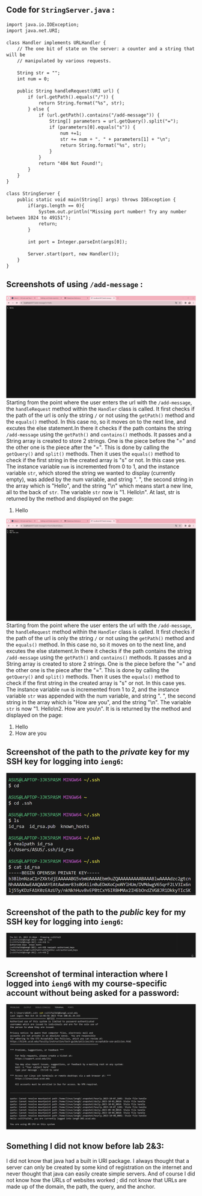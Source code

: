 ##  Code for `StringServer.java` :
```
import java.io.IOException;
import java.net.URI;

class Handler implements URLHandler {
    // The one bit of state on the server: a counter and a string that will be 
    // manipulated by various requests.
    
    String str = "";
    int num = 0;

    public String handleRequest(URI url) {
        if (url.getPath().equals("/")) {
            return String.format("%s", str);
        } else {
            if (url.getPath().contains("/add-message")) {
                String[] parameters = url.getQuery().split("=");
                if (parameters[0].equals("s")) {
                    num +=1;
                    str += num + ". " + parameters[1] + "\n";
                    return String.format("%s", str);
                }
            }
            return "404 Not Found!";
        }
    }
}

class StringServer {
    public static void main(String[] args) throws IOException {
        if(args.length == 0){
            System.out.println("Missing port number! Try any number between 1024 to 49151");
            return;
        }

        int port = Integer.parseInt(args[0]);

        Server.start(port, new Handler());
    }
}
```

##  Screenshots of using `/add-message` :
![Image](screenshot1.png)
Starting from the point where the user enters the url with the `/add-message`, the `handleRequest` method within the `Handler` class is called. It first checks if the path of the url is only the string `/` or not using the `getPath()` method and the `equals()` method. In this case no, so it moves on to the next line, and excutes the else statement.In there it checks if the path contains the string `/add-message` using the `getPath()` and `contains()` methods. It passes and a String array is created to store 2 strings. One is the piece before the "=" and the other one is the piece after the "=". This is done by calling the `getQuery()` and `split()` methods. Then it uses the `equals()` method to check if the first string in the created array is "s" or not. In this case yes. The instance variable `num` is incremented from 0 to 1, and the instance variable `str`, which stored the string we wanted to display (currently empty), was added by the num variable, and string ". ", the second string in the array which is "Hello", and the string "\n" which means start a new line, all to the back of `str`. The variable `str` now is "1. Hello\n". At last, str is returned by the method and displayed on the page: 
1. Hello

![Image](screenshot2.png)
Starting from the point where the user enters the url with the `/add-message`, the `handleRequest` method within the `Handler` class is called. It first checks if the path of the url is only the string `/` or not using the `getPath()` method and the `equals()` method. In this case no, so it moves on to the next line, and excutes the else statement.In there it checks if the path contains the string `/add-message` using the `getPath()` and `contains()` methods. It passes and a String array is created to store 2 strings. One is the piece before the "=" and the other one is the piece after the "=". This is done by calling the `getQuery()` and `split()` methods. Then it uses the `equals()` method to check if the first string in the created array is "s" or not. In this case yes. The instance variable `num` is incremented from 1 to 2, and the instance variable `str` was appended with the num variable, and string ". ", the second string in the array which is "How are you", and the string "\n". The variable `str` is now "1. Hello\n2. How are you\n". It is is returned by the method and displayed on the page: 
1. Hello
2. How are you

##  Screenshot of the path to the *private* key for my SSH key for logging into `ieng6`:
![Image](screenshot4replace.png)

##  Screenshot of the path to the *public* key for my SSH key for logging into `ieng6`:
![Image](screenshot5.png)

##  Screenshot of terminal interaction where I logged into `ieng6` with my course-specific account without being asked for a password:
![Image](screenshot6.png)

##  Something I did not know before lab 2&3:
I did not know that java had a built in URI package. I always thought that a server can only be created by some kind of registration on the internet and never thought that java can easily create simple servers. And of course I did not know how the URLs of websites worked ; did not know that URLs are made up of the domain, the path, the query, and the anchor.
